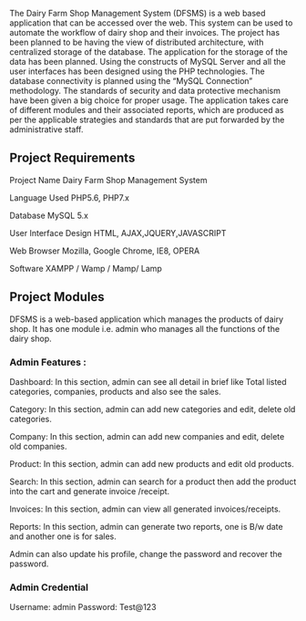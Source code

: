 The Dairy Farm Shop Management System (DFSMS) is a web based application that can be accessed over the web. This system can be used to automate the workflow of dairy shop and their invoices.
The project has been planned to be having the view of distributed architecture, with centralized storage of the database. 
The application for the storage of the data has been planned. Using the constructs of MySQL Server and all the user interfaces has been designed using the PHP technologies.
The database connectivity is planned using the “MySQL Connection” methodology. The standards of security and data protective mechanism have been given a big choice for proper usage. 
The application takes care of different modules and their associated reports, which are produced as per the applicable strategies and standards that are put forwarded by the administrative staff.

## Project Requirements
Project Name	Dairy Farm Shop Management System

Language Used	PHP5.6, PHP7.x

Database	MySQL 5.x

User Interface Design	HTML, AJAX,JQUERY,JAVASCRIPT

Web Browser	Mozilla, Google Chrome, IE8, OPERA

Software	XAMPP / Wamp / Mamp/ Lamp

## Project Modules
DFSMS is a web-based application which manages the products of dairy shop. It has one module i.e. admin who manages all the functions of the dairy shop.

### Admin Features :

Dashboard: In this section, admin can see all detail in brief like Total listed categories, companies, products and also see the sales.

Category: In this section, admin can add new categories and edit, delete old categories.

Company: In this section, admin can add new companies and edit, delete old companies.

Product: In this section, admin can add new products and edit old products.

Search: In this section, admin can search for a product then add the product into the cart and generate invoice /receipt.

Invoices: In this section, admin can view all generated invoices/receipts.

Reports: In this section, admin can generate two reports, one is B/w date and another one is for sales.

Admin can also update his profile, change the password and recover the password.

### Admin Credential

Username: admin
Password: Test@123
